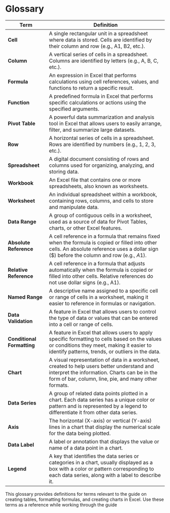 # Glossary

| **Term**               | **Definition**                                                                                                                                                                                               |
|------------------------|------------------------------------------------------------------------------------------------------------------------------------------------------------------------------------------------------------|
| **Cell**               | A single rectangular unit in a spreadsheet where data is stored. Cells are identified by their column and row (e.g., A1, B2, etc.).                                                                          |
| **Column**             | A vertical series of cells in a spreadsheet. Columns are identified by letters (e.g., A, B, C, etc.).                                                                                                       |
| **Formula**            | An expression in Excel that performs calculations using cell references, values, and functions to return a specific result.                                                                                 |
| **Function**           | A predefined formula in Excel that performs specific calculations or actions using the specified arguments.                                                                                                 |
| **Pivot Table**        | A powerful data summarization and analysis tool in Excel that allows users to easily arrange, filter, and summarize large datasets.                                                                         |
| **Row**                | A horizontal series of cells in a spreadsheet. Rows are identified by numbers (e.g., 1, 2, 3, etc.).                                                                                                        |
| **Spreadsheet**        | A digital document consisting of rows and columns used for organizing, analyzing, and storing data.                                                                                                         |
| **Workbook**           | An Excel file that contains one or more spreadsheets, also known as worksheets.                                                                                                                            |
| **Worksheet**          | An individual spreadsheet within a workbook, containing rows, columns, and cells to store and manipulate data.                                                                                              |
| **Data Range**         | A group of contiguous cells in a worksheet, used as a source of data for Pivot Tables, charts, or other Excel features.                                                                                     |
| **Absolute Reference** | A cell reference in a formula that remains fixed when the formula is copied or filled into other cells. An absolute reference uses a dollar sign ($) before the column and row (e.g., $A$1).               |
| **Relative Reference** | A cell reference in a formula that adjusts automatically when the formula is copied or filled into other cells. Relative references do not use dollar signs (e.g., A1).                                       |
| **Named Range**        | A descriptive name assigned to a specific cell or range of cells in a worksheet, making it easier to reference in formulas or navigation.                                                                    |
| **Data Validation**    | A feature in Excel that allows users to control the type of data or values that can be entered into a cell or range of cells.                                                                              |
| **Conditional Formatting** | A feature in Excel that allows users to apply specific formatting to cells based on the values or conditions they meet, making it easier to identify patterns, trends, or outliers in the data.             |
| **Chart**              | A visual representation of data in a worksheet, created to help users better understand and interpret the information. Charts can be in the form of bar, column, line, pie, and many other formats.        |
| **Data Series**        | A group of related data points plotted in a chart. Each data series has a unique color or pattern and is represented by a legend to differentiate it from other data series.                                  |
| **Axis**               | The horizontal (X-axis) or vertical (Y-axis) lines in a chart that display the numerical scale for the data being plotted.                                                                                  |
| **Data Label**         | A label or annotation that displays the value or name of a data point in a chart.                                                                                                                          |
| **Legend**             | A key that identifies the data series or categories in a chart, usually displayed as a box with a color or pattern corresponding to each data series, along with a label to describe it.                     |

This glossary provides definitions for terms relevant to the guide on creating tables, formatting formulas, and creating charts in Excel. Use these terms as a reference while working through the guide
